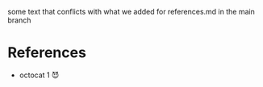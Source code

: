 some text that conflicts with what we added for references.md in the main branch

# References

* octocat 1 😈
